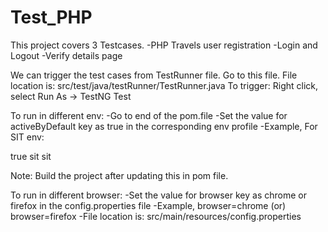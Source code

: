 # Test_PHP

This project covers 3 Testcases.
-PHP Travels user registration
-Login and Logout
-Verify details page

We can trigger the test cases from TestRunner file. Go to this file. File location is: src/test/java/testRunner/TestRunner.java
To trigger:
Right click, select Run As -> TestNG Test

To run in different env:
-Go to end of the pom.file
-Set the value for activeByDefault key as true in the corresponding env profile
-Example, For SIT env:

<profile>
  <activation>
    <activeByDefault>true</activeByDefault>
  </activation>
  <id>sit</id>
  <properties>
    <env>sit</env>
  </properties>
</profile>

Note: Build the project after updating this in pom file.

To run in different browser:
-Set the value for browser key as chrome or firefox in the config.properties file
-Example,
browser=chrome
(or)
browser=firefox
-File location is: src/main/resources/config.properties

